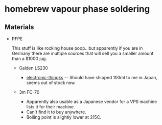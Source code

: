 # homebrew vapour phase soldering

## Materials

- PFPE

  This stuff is like rocking house poop.. but apparently if you are in Germany there are multiple sources
  that will sell you a smaller amount than a $1000 jug.
  
  - Galden LS230 
    - [electronic-thingks](https://www.electronic-thingks.de/en/electronic-products/soldering-accessory/galden-ls-230.html) -- Should have shipped 100ml to me in Japan, seems out of stock now.
    
  - 3m FC-70
    - Apparently also usable as a Japanese vendor for a VPS machine lists it for their machine.
    - Can't find it to buy anywhere.
    - Boiling point is slightly lower at 215C.
